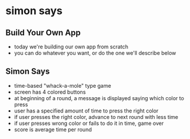 simon says
==========

## Build Your Own App
- today we're building our own app from scratch
- you can do whatever you want, or do the one we'll describe below

## Simon Says
- time-based "whack-a-mole" type game
- screen has 4 colored buttons
- at beginning of a round, a message is displayed saying which color to press
- user has a specified amount of time to press the right color
- if user presses the right color, advance to next round with less time
- if user presses wrong color or fails to do it in time, game over
- score is average time per round
